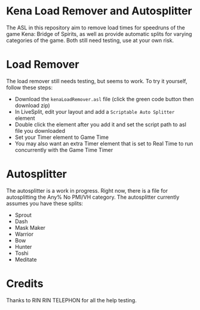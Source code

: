 # Kena Load Remover and Autosplitter
The ASL in this repository aim to remove load times for speedruns of the game Kena: Bridge of Spirits, as well as provide automatic splits for varying categories of the game. Both still need testing, use at your own risk.

# Load Remover
The load remover still needs testing, but seems to work. To try it yourself, follow these steps:
- Download the ```kenaLoadRemover.asl``` file (click the green code button then download zip)
- In LiveSplit, edit your layout and add a ```Scriptable Auto Splitter``` element
- Double click the element after you add it and set the script path to asl file you downloaded
- Set your Timer element to Game Time
- You may also want an extra Timer element that is set to Real Time to run concurrently with the Game Time Timer

# Autosplitter
The autosplitter is a work in progress. Right now, there is a file for autosplitting the Any% No PMI/VH category. The autosplitter currently assumes you have these splits:
- Sprout
- Dash
- Mask Maker
- Warrior
- Bow
- Hunter
- Toshi
- Meditate

# Credits
Thanks to RIN RIN TELEPHON for all the help testing.
